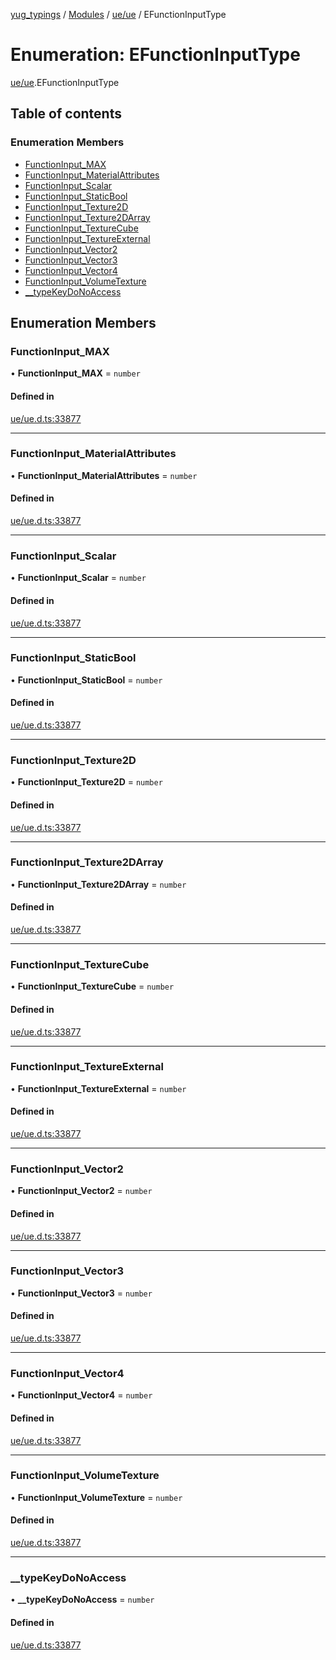 [yug_typings](../README.md) / [Modules](../modules.md) / [ue/ue](../modules/ue_ue.md) / EFunctionInputType

# Enumeration: EFunctionInputType

[ue/ue](../modules/ue_ue.md).EFunctionInputType

## Table of contents

### Enumeration Members

- [FunctionInput\_MAX](ue_ue.EFunctionInputType.md#functioninput_max)
- [FunctionInput\_MaterialAttributes](ue_ue.EFunctionInputType.md#functioninput_materialattributes)
- [FunctionInput\_Scalar](ue_ue.EFunctionInputType.md#functioninput_scalar)
- [FunctionInput\_StaticBool](ue_ue.EFunctionInputType.md#functioninput_staticbool)
- [FunctionInput\_Texture2D](ue_ue.EFunctionInputType.md#functioninput_texture2d)
- [FunctionInput\_Texture2DArray](ue_ue.EFunctionInputType.md#functioninput_texture2darray)
- [FunctionInput\_TextureCube](ue_ue.EFunctionInputType.md#functioninput_texturecube)
- [FunctionInput\_TextureExternal](ue_ue.EFunctionInputType.md#functioninput_textureexternal)
- [FunctionInput\_Vector2](ue_ue.EFunctionInputType.md#functioninput_vector2)
- [FunctionInput\_Vector3](ue_ue.EFunctionInputType.md#functioninput_vector3)
- [FunctionInput\_Vector4](ue_ue.EFunctionInputType.md#functioninput_vector4)
- [FunctionInput\_VolumeTexture](ue_ue.EFunctionInputType.md#functioninput_volumetexture)
- [\_\_typeKeyDoNoAccess](ue_ue.EFunctionInputType.md#__typekeydonoaccess)

## Enumeration Members

### FunctionInput\_MAX

• **FunctionInput\_MAX** = `number`

#### Defined in

[ue/ue.d.ts:33877](https://github.com/YugMetaverse/yug_typings/blob/25cad34/ue/ue.d.ts#L33877)

___

### FunctionInput\_MaterialAttributes

• **FunctionInput\_MaterialAttributes** = `number`

#### Defined in

[ue/ue.d.ts:33877](https://github.com/YugMetaverse/yug_typings/blob/25cad34/ue/ue.d.ts#L33877)

___

### FunctionInput\_Scalar

• **FunctionInput\_Scalar** = `number`

#### Defined in

[ue/ue.d.ts:33877](https://github.com/YugMetaverse/yug_typings/blob/25cad34/ue/ue.d.ts#L33877)

___

### FunctionInput\_StaticBool

• **FunctionInput\_StaticBool** = `number`

#### Defined in

[ue/ue.d.ts:33877](https://github.com/YugMetaverse/yug_typings/blob/25cad34/ue/ue.d.ts#L33877)

___

### FunctionInput\_Texture2D

• **FunctionInput\_Texture2D** = `number`

#### Defined in

[ue/ue.d.ts:33877](https://github.com/YugMetaverse/yug_typings/blob/25cad34/ue/ue.d.ts#L33877)

___

### FunctionInput\_Texture2DArray

• **FunctionInput\_Texture2DArray** = `number`

#### Defined in

[ue/ue.d.ts:33877](https://github.com/YugMetaverse/yug_typings/blob/25cad34/ue/ue.d.ts#L33877)

___

### FunctionInput\_TextureCube

• **FunctionInput\_TextureCube** = `number`

#### Defined in

[ue/ue.d.ts:33877](https://github.com/YugMetaverse/yug_typings/blob/25cad34/ue/ue.d.ts#L33877)

___

### FunctionInput\_TextureExternal

• **FunctionInput\_TextureExternal** = `number`

#### Defined in

[ue/ue.d.ts:33877](https://github.com/YugMetaverse/yug_typings/blob/25cad34/ue/ue.d.ts#L33877)

___

### FunctionInput\_Vector2

• **FunctionInput\_Vector2** = `number`

#### Defined in

[ue/ue.d.ts:33877](https://github.com/YugMetaverse/yug_typings/blob/25cad34/ue/ue.d.ts#L33877)

___

### FunctionInput\_Vector3

• **FunctionInput\_Vector3** = `number`

#### Defined in

[ue/ue.d.ts:33877](https://github.com/YugMetaverse/yug_typings/blob/25cad34/ue/ue.d.ts#L33877)

___

### FunctionInput\_Vector4

• **FunctionInput\_Vector4** = `number`

#### Defined in

[ue/ue.d.ts:33877](https://github.com/YugMetaverse/yug_typings/blob/25cad34/ue/ue.d.ts#L33877)

___

### FunctionInput\_VolumeTexture

• **FunctionInput\_VolumeTexture** = `number`

#### Defined in

[ue/ue.d.ts:33877](https://github.com/YugMetaverse/yug_typings/blob/25cad34/ue/ue.d.ts#L33877)

___

### \_\_typeKeyDoNoAccess

• **\_\_typeKeyDoNoAccess** = `number`

#### Defined in

[ue/ue.d.ts:33877](https://github.com/YugMetaverse/yug_typings/blob/25cad34/ue/ue.d.ts#L33877)
